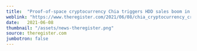 ```yaml
---
title:  "Proof-of-space cryptocurrency Chia triggers HDD sales boom in Europe"
weblink: "https://www.theregister.com/2021/06/08/chia_cryptocurrency_creates_euro_hdd_boom/"
date:   2021-06-08
thumbnail: "/assets/news-theregister.png"
source: theregister.com
jumbotron: false
---
```

